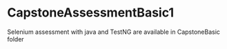 # CapstoneAssessmentBasic1
Selenium assessment with java and TestNG are available in CapstoneBasic folder
